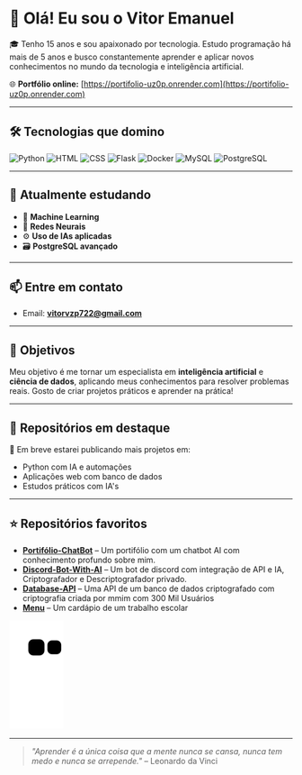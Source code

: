 # 👋 Olá! Eu sou o Vitor Emanuel

🎓 Tenho 15 anos e sou apaixonado por tecnologia. Estudo programação há mais de 5 anos e busco constantemente aprender e aplicar novos conhecimentos no mundo da tecnologia e inteligência artificial.

🌐 **Portfólio online:** [https://portifolio-uz0p.onrender.com](https://portifolio-uz0p.onrender.com)

---

## 🛠️ Tecnologias que domino

<p>
  <img src="https://cdn.jsdelivr.net/gh/devicons/devicon/icons/python/python-original.svg" height="40" alt="Python"/>
  <img src="https://cdn.jsdelivr.net/gh/devicons/devicon/icons/html5/html5-original.svg" height="40" alt="HTML"/>
  <img src="https://cdn.jsdelivr.net/gh/devicons/devicon/icons/css3/css3-original.svg" height="40" alt="CSS"/>
  <img src="https://cdn.jsdelivr.net/gh/devicons/devicon/icons/flask/flask-original.svg" height="40" alt="Flask"/>
  <img src="https://cdn.jsdelivr.net/gh/devicons/devicon/icons/docker/docker-original.svg" height="40" alt="Docker"/>
  <img src="https://cdn.jsdelivr.net/gh/devicons/devicon/icons/mysql/mysql-original.svg" height="40" alt="MySQL"/>
  <img src="https://cdn.jsdelivr.net/gh/devicons/devicon/icons/postgresql/postgresql-original.svg" height="40" alt="PostgreSQL"/>
</p>

---

## 📘 Atualmente estudando

- 🤖 **Machine Learning**  
- 🧠 **Redes Neurais**  
- ⚙️ **Uso de IAs aplicadas**  
- 🗃️ **PostgreSQL avançado**

---

## 📫 Entre em contato

- Email: **vitorvzp722@gmail.com**

---

## 🚀 Objetivos

Meu objetivo é me tornar um especialista em **inteligência artificial** e **ciência de dados**, aplicando meus conhecimentos para resolver problemas reais. Gosto de criar projetos práticos e aprender na prática!

---

## 📂 Repositórios em destaque

📌 Em breve estarei publicando mais projetos em:

- Python com IA e automações  
- Aplicações web com banco de dados  
- Estudos práticos com IA's 

---

## ⭐ Repositórios favoritos

- [**Portifólio-ChatBot**](https://github.com/Vitorvzp/Port-folio) – Um portifólio com um chatbot AI com conhecimento profundo sobre mim.
- [**Discord-Bot-With-AI**](https://github.com/Vitorvzp/DiscordBot) – Um bot de discord com integração de API e IA, Criptografador e Descriptografador privado.
- [**Database-API**](https://github.com/Vitorvzp/API) – Uma API de um banco de dados criptografado com criptografia criada por mmim com 300 Mil Usuários 
- [**Menu**](https://github.com/Vitorvzp/Gourmet) – Um cardápio de um trabalho escolar

![Snake animation](https://github.com/Vitorvzp/Vitorvzp/blob/output/github-contribution-grid-snake.svg)

---

> _"Aprender é a única coisa que a mente nunca se cansa, nunca tem medo e nunca se arrepende."_ – Leonardo da Vinci
